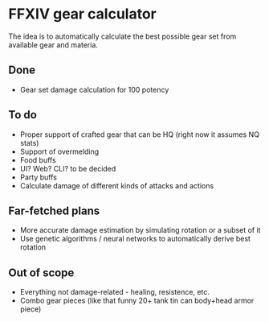 # FFXIV gear calculator

The idea is to automatically calculate the best possible gear set from available gear and materia.

## Done

- Gear set damage calculation for 100 potency

## To do

- Proper support of crafted gear that can be HQ (right now it assumes NQ stats)
- Support of overmelding
- Food buffs
- UI? Web? CLI? to be decided
- Party buffs
- Calculate damage of different kinds of attacks and actions

## Far-fetched plans

- More accurate damage estimation by simulating rotation or a subset of it
- Use genetic algorithms / neural networks to automatically derive best rotation

## Out of scope

- Everything not damage-related - healing, resistence, etc.
- Combo gear pieces (like that funny 20+ tank tin can body+head armor piece)